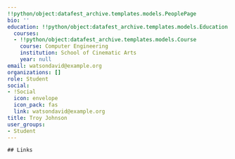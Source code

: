 ```yaml
---
!!python/object:datafest_archive.templates.models.PeoplePage
bio: ''
education: !!python/object:datafest_archive.templates.models.Education
  courses:
  - !!python/object:datafest_archive.templates.models.Course
    course: Computer Engineering
    institution: School of Cinematic Arts
    year: null
email: watsondavid@example.org
organizations: []
role: Student
social:
- !Social
  icon: envelope
  icon_pack: fas
  link: watsondavid@example.org
title: Troy Johnson
user_groups:
- Student
---
```


    ## Links
    